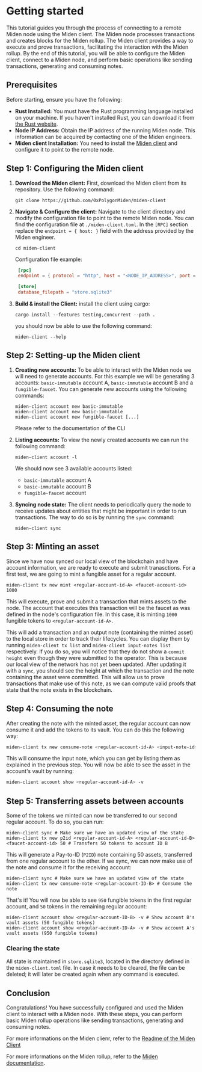# Getting started

This tutorial guides you through the process of connecting to a remote Miden node using the Miden client. The Miden node processes transactions and creates blocks for the Miden rollup. The Miden client provides a way to execute and prove transactions, facilitating the interaction with the Miden rollup. By the end of this tutorial, you will be able to configure the Miden client, connect to a Miden node, and perform basic operations like sending transactions, generating and consuming notes.

## Prerequisites

Before starting, ensure you have the following:

- **Rust Installed:** You must have the Rust programming language installed on your machine. If you haven't installed Rust, you can download it from [the Rust website](https://www.rust-lang.org/learn/get-started).
- **Node IP Address:** Obtain the IP address of the running Miden node. This information can be acquired by contacting one of the Miden engineers.
- **Miden client Installation:** You need to install the [Miden client](https://github.com/0xPolygonMiden/miden-client) and configure it to point to the remote node.

## Step 1: Configuring the Miden client

1. **Download the Miden client:** First, download the Miden client from its repository. Use the following command:

   ```shell
   git clone https://github.com/0xPolygonMiden/miden-client
   ```

2. **Navigate & Configure the client:** Navigate to the client directory and modify the configuration file to point to the remote Miden node. You can find the configuration file at `./miden-client.toml`. In the `[RPC]` section replace the `endpoint = { host: }` field with the address provided by the Miden engineer.

   ```shell
   cd miden-client
   ```

   Configuration file example:

   ```toml
    [rpc]
    endpoint = { protocol = "http", host = "<NODE_IP_ADDRESS>", port = 57291 }

    [store]
    database_filepath = "store.sqlite3"
   ```

3. **Build & install the Client:** install the client using cargo:

   ```shell
   cargo install --features testing,concurrent --path .
   ```

   you should now be able to use the following command:

   ```shell
   miden-client --help
   ```

## Step 2: Setting-up the Miden client

1. **Creating new accounts:** To be able to interact with the Miden node we will need to generate accounts. For this example we will be generating 3 accounts: `basic-immutable` account A, `basic-immutable` account B and a `fungible-faucet`. You can generate new accounts using the following commands:

   ```shell
   miden-client account new basic-immutable
   miden-client account new basic-immutable
   miden-client account new fungible-faucet [...]
   ```

   Please refer to the documentation of the CLI

2. **Listing accounts:** To view the newly created accounts we can run the following command:

   ```shell
   miden-client account -l
   ```

   We should now see 3 available accounts listed:
   - `basic-immutable` account A
   - `basic-immutable` account B
   - `fungible-faucet` account

3. **Syncing node state:** The client needs to periodically query the node to receive updates about entities that might be important in order to run transactions. The way to do so is by running the `sync` command:

   ```shell
   miden-client sync
   ```

## Step 3: Minting an asset

Since we have now synced our local view of the blockchain and have account information, we are ready to execute and submit tranasctions. For a first test, we are going to mint a fungible asset for a regular account.

```shell
miden-client tx new mint <regular-account-id-A> <faucet-account-id> 1000
```

This will execute, prove and submit a transaction that mints assets to the node. The account that executes this transaction will be the faucet as was defined in the node's configuration file. In this case, it is minting `1000` fungible tokens to `<regular-account-id-A>`.

This will add a transaction and an output note (containing the minted asset) to the local store in order to track their lifecycles. You can display them by running `miden-client tx list` and `miden-client input-notes list` respectively. If you do so, you will notice that they do not show a `commit height` even though they were submitted to the operator. This is because our local view of the network has not yet been updated. After updating it with a `sync`, you should see the height at which the transaction and the note containing the asset were committed. This will allow us to prove transactions that make use of this note, as we can compute valid proofs that state that the note exists in the blockchain.

## Step 4: Consuming the note

After creating the note with the minted asset, the regular account can now consume it and add the tokens to its vault. You can do this the following way:

```bash
miden-client tx new consume-note <regular-account-id-A> <input-note-id>
```

This will consume the input note, which you can get by listing them as explained in the previous step. You will now be able to see the asset in the account's vault by running:

```bash
miden-client account show <regular-account-id-A> -v
```

## Step 5: Transferring assets between accounts

Some of the tokens we minted can now be transferred to our second regular account. To do so, you can run:

```shell
miden-client sync # Make sure we have an updated view of the state
miden-client tx new p2id <regular-account-id-A> <regular-account-id-B> <faucet-account-id> 50 # Transfers 50 tokens to account ID B
```

This will generate a Pay-to-ID (`P2ID`) note containing 50 assets, transferred from one regular account to the other. If we sync, we can now make use of the note and consume it for the receiving account:

```shell
miden-client sync # Make sure we have an updated view of the state
miden-client tx new consume-note <regular-account-ID-B> # Consume the note
```

That's it! You will now be able to see `950` fungible tokens in the first regular account, and `50` tokens in the remaining regular account:

```shell
miden-client account show <regular-account-ID-B> -v # Show account B's vault assets (50 fungible tokens)
miden-client account show <regular-account-ID-A> -v # Show account A's vault assets (950 fungible tokens)
```

### Clearing the state

All state is maintained in `store.sqlite3`, located in the directory defined in the `miden-client.toml` file. In case it needs to be cleared, the file can be deleted; it will later be created again when any command is executed.

## Conclusion

Congratulations! You have successfully configured and used the Miden client to interact with a Miden node. With these steps, you can perform basic Miden rollup operations like sending transactions, generating and consuming notes.

For more informations on the Miden clienr, refer to the [Readme of the Miden Client](https://github.com/0xPolygonMiden/miden-client)

For more informations on the Miden rollup, refer to the [Miden documentation](https://0xpolygonmiden.github.io/miden-base/introduction.html).
